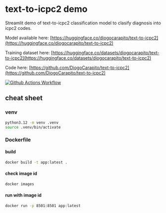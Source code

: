 # text-to-icpc2 demo

Streamlit demo of text-to-icpc2 classification model to clasify diagnosis into icpc2 codes.

Model available here: [https://huggingface.co/diogocarapito/text-to-icpc2](https://huggingface.co/diogocarapito/text-to-icpc2)

Training dataset here: [https://huggingface.co/datasets/diogocarapito/text-to-icpc2](https://huggingface.co/datasets/diogocarapito/text-to-icpc2)

Code here: [https://github.com/DiogoCarapito/text-to-icpc2](https://github.com/DiogoCarapito/text-to-icpc2)

[![Github Actions Workflow](https://github.com/DiogoCarapito/text-to-icpc2_demo/actions/workflows/main.yaml/badge.svg)](https://github.com/DiogoCarapito/text-to-icpc2_demo/actions/workflows/main.yaml)

## cheat sheet

### venv

```bash
python3.12 -m venv .venv
source .venv/bin/activate
```

### Dockerfile

#### build

```bash
docker build -t app:latest .
````

#### check image id

```bash
docker images
````

#### run with image id

```bash
docker run -p 8501:8501 app:latest
````
